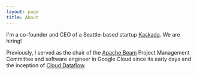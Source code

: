 ```yaml
---
layout: page
title: About
---
```


I'm a co-founder and CEO of a Seattle-based startup [Kaskada](https://kaskada.com/). We are hiring!

Previously, I served as the chair of the [Apache Beam](https://beam.apache.org/) Project Management Committee and software engineer in Google Cloud since its early days and the inception of [Cloud Dataflow](https://cloud.google.com/dataflow).
